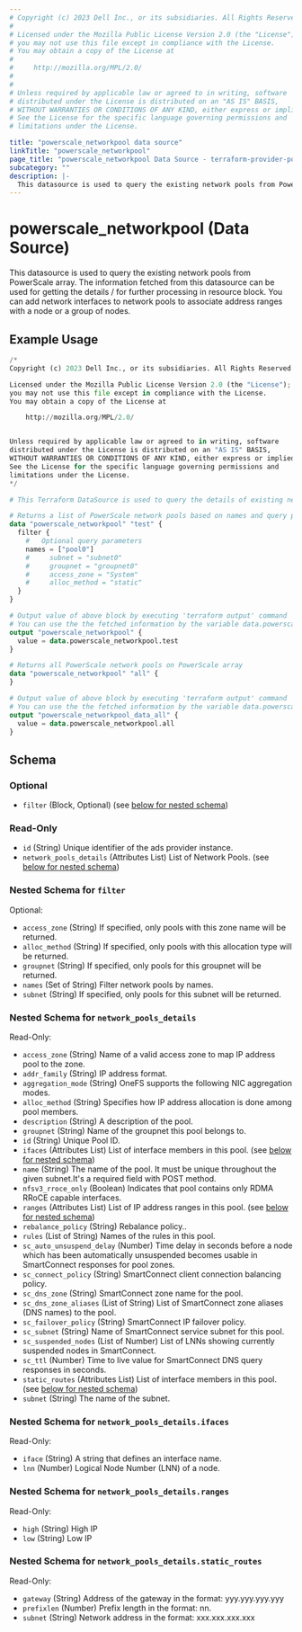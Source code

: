 ```yaml
---
# Copyright (c) 2023 Dell Inc., or its subsidiaries. All Rights Reserved.
#
# Licensed under the Mozilla Public License Version 2.0 (the "License");
# you may not use this file except in compliance with the License.
# You may obtain a copy of the License at
#
#     http://mozilla.org/MPL/2.0/
#
#
# Unless required by applicable law or agreed to in writing, software
# distributed under the License is distributed on an "AS IS" BASIS,
# WITHOUT WARRANTIES OR CONDITIONS OF ANY KIND, either express or implied.
# See the License for the specific language governing permissions and
# limitations under the License.

title: "powerscale_networkpool data source"
linkTitle: "powerscale_networkpool"
page_title: "powerscale_networkpool Data Source - terraform-provider-powerscale"
subcategory: ""
description: |-
  This datasource is used to query the existing network pools from PowerScale array. The information fetched from this datasource can be used for getting the details / for further processing in resource block. You can add network interfaces to network pools to associate address ranges with a node or a group of nodes.
---
```


# powerscale_networkpool (Data Source)

This datasource is used to query the existing network pools from PowerScale array. The information fetched from this datasource can be used for getting the details / for further processing in resource block. You can add network interfaces to network pools to associate address ranges with a node or a group of nodes.

## Example Usage

```terraform
/*
Copyright (c) 2023 Dell Inc., or its subsidiaries. All Rights Reserved.

Licensed under the Mozilla Public License Version 2.0 (the "License");
you may not use this file except in compliance with the License.
You may obtain a copy of the License at

    http://mozilla.org/MPL/2.0/


Unless required by applicable law or agreed to in writing, software
distributed under the License is distributed on an "AS IS" BASIS,
WITHOUT WARRANTIES OR CONDITIONS OF ANY KIND, either express or implied.
See the License for the specific language governing permissions and
limitations under the License.
*/

# This Terraform DataSource is used to query the details of existing network pools from PowerScale array.

# Returns a list of PowerScale network pools based on names and query parameters specified in the filter block.
data "powerscale_networkpool" "test" {
  filter {
    #   Optional query parameters
    names = ["pool0"]
    #     subnet = "subnet0"
    #     groupnet = "groupnet0"
    #     access_zone = "System"
    #     alloc_method = "static"
  }
}

# Output value of above block by executing 'terraform output' command
# You can use the the fetched information by the variable data.powerscale_networkpool.test
output "powerscale_networkpool" {
  value = data.powerscale_networkpool.test
}

# Returns all PowerScale network pools on PowerScale array
data "powerscale_networkpool" "all" {
}

# Output value of above block by executing 'terraform output' command
# You can use the the fetched information by the variable data.powerscale_networkpool.all
output "powerscale_networkpool_data_all" {
  value = data.powerscale_networkpool.all
}
```

<!-- schema generated by tfplugindocs -->
## Schema

### Optional

- `filter` (Block, Optional) (see [below for nested schema](#nestedblock--filter))

### Read-Only

- `id` (String) Unique identifier of the ads provider instance.
- `network_pools_details` (Attributes List) List of Network Pools. (see [below for nested schema](#nestedatt--network_pools_details))

<a id="nestedblock--filter"></a>
### Nested Schema for `filter`

Optional:

- `access_zone` (String) If specified, only pools with this zone name will be returned.
- `alloc_method` (String) If specified, only pools with this allocation type will be returned.
- `groupnet` (String) If specified, only pools for this groupnet will be returned.
- `names` (Set of String) Filter network pools by names.
- `subnet` (String) If specified, only pools for this subnet will be returned.


<a id="nestedatt--network_pools_details"></a>
### Nested Schema for `network_pools_details`

Read-Only:

- `access_zone` (String) Name of a valid access zone to map IP address pool to the zone.
- `addr_family` (String) IP address format.
- `aggregation_mode` (String) OneFS supports the following NIC aggregation modes.
- `alloc_method` (String) Specifies how IP address allocation is done among pool members.
- `description` (String) A description of the pool.
- `groupnet` (String) Name of the groupnet this pool belongs to.
- `id` (String) Unique Pool ID.
- `ifaces` (Attributes List) List of interface members in this pool. (see [below for nested schema](#nestedatt--network_pools_details--ifaces))
- `name` (String) The name of the pool. It must be unique throughout the given subnet.It's a required field with POST method.
- `nfsv3_rroce_only` (Boolean) Indicates that pool contains only RDMA RRoCE capable interfaces.
- `ranges` (Attributes List) List of IP address ranges in this pool. (see [below for nested schema](#nestedatt--network_pools_details--ranges))
- `rebalance_policy` (String) Rebalance policy..
- `rules` (List of String) Names of the rules in this pool.
- `sc_auto_unsuspend_delay` (Number) Time delay in seconds before a node which has been automatically unsuspended becomes usable in SmartConnect responses for pool zones.
- `sc_connect_policy` (String) SmartConnect client connection balancing policy.
- `sc_dns_zone` (String) SmartConnect zone name for the pool.
- `sc_dns_zone_aliases` (List of String) List of SmartConnect zone aliases (DNS names) to the pool.
- `sc_failover_policy` (String) SmartConnect IP failover policy.
- `sc_subnet` (String) Name of SmartConnect service subnet for this pool.
- `sc_suspended_nodes` (List of Number) List of LNNs showing currently suspended nodes in SmartConnect.
- `sc_ttl` (Number) Time to live value for SmartConnect DNS query responses in seconds.
- `static_routes` (Attributes List) List of interface members in this pool. (see [below for nested schema](#nestedatt--network_pools_details--static_routes))
- `subnet` (String) The name of the subnet.

<a id="nestedatt--network_pools_details--ifaces"></a>
### Nested Schema for `network_pools_details.ifaces`

Read-Only:

- `iface` (String) A string that defines an interface name.
- `lnn` (Number) Logical Node Number (LNN) of a node.


<a id="nestedatt--network_pools_details--ranges"></a>
### Nested Schema for `network_pools_details.ranges`

Read-Only:

- `high` (String) High IP
- `low` (String) Low IP


<a id="nestedatt--network_pools_details--static_routes"></a>
### Nested Schema for `network_pools_details.static_routes`

Read-Only:

- `gateway` (String) Address of the gateway in the format: yyy.yyy.yyy.yyy
- `prefixlen` (Number) Prefix length in the format: nn.
- `subnet` (String) Network address in the format: xxx.xxx.xxx.xxx